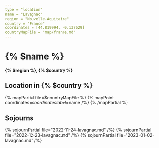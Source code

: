 ```yaml
---
type = "location"
name = "Lavagnac"
region = "Nouvelle-Aquitaine"
country = "France"
coordinates = [44.819994, -0.137629]
countryMapFile = "map/france.md"
---
```


# {% $name %}

**{% $region %}, {% $country %}**

## Location in {% $country %}

{% mapPartial file=$countryMapFile %}
  {% mapPoint coordinates=$coordinates label=$name /%}
{% /mapPartial %}

## Sojourns

{% sojournPartial file="2022-11-24-lavagnac.md" /%}
{% sojournPartial file="2022-12-23-lavagnac.md" /%}
{% sojournPartial file="2023-01-02-lavagnac.md" /%}
